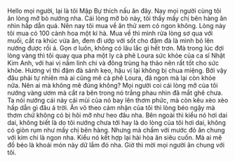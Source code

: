 Hello mọi người, lại là tôi Mập Bự thích nấu ăn đây. Nay mọi người cùng tôi ăn lòng mỡ bò nướng nha. Cái lòng mỡ bò này, tôi thấy mấy chị bên hàng ăn nhìn hấp dẫn quá. Nên nay tôi mua về ăn thử xem có ngon không. Lòng này tôi mua có 100 cành hoa một kí hà. Mua về thì mình rửa lòng sơ qua với muối, cắt ra khúc vừa ăn, đem đi ướp với sốt cho đậm đà là mình bỏ lên nướng được rồi á. Gọn ơ luôn, không có lâu lắc gì hết trơn. Mà trong lúc đợi lòng vàng thì tôi quay qua pha một ly cà phê Loura sức khỏe của ca sĩ Nhật Kim Anh, với hai vị nấm linh chi và đông trùng hạ thảo nên rất tốt cho sức khỏe. Hương vị thì đậm đà sánh kẹo, hậu vị lại không bị chua miệng. Bởi vậy đâu phải tự nhiên mà ai cũng mê cà phê Loura, đã ngon mà lại còn khỏe nữa. Nên ai mà không mê đúng không? Mọi người coi cái lòng mỡ của tôi nướng vàng ươm mà cắt ra bên trong nó trắng phau nhìn đã mắt ghê chưa. Ta nói nướng cái này cái mùi của nó bay lên thơm phức, mà còn kêu xèo xèo hấp dẫn gì đâu á trời. Ăn vô theo cảm nhận của tôi thì lòng béo ngậy mà thơm chứ không có bị hôi mỡ như heo đâu nha. Bên ngoài thì kiểu nó hơi dai dai, không biết là do tôi nướng chưa tới hay là do lòng của tôi hơi dai, không có giòn rụm như mấy chị bên hàng. Nhưng mà chấm với mước đỏ ăn chung với kim chi là ngon nha. Kiểu nó kết hợp lại hài hòa ăn siêu cuốn. Mà ai mê đồ béo là khoái món này dữ lắm đó nha. Giờ thì mời mọi người ăn chung với tôi.
